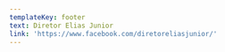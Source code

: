```yaml
---
templateKey: footer
text: Diretor Elias Junior
link: 'https://www.facebook.com/diretoreliasjunior/'
---
```


